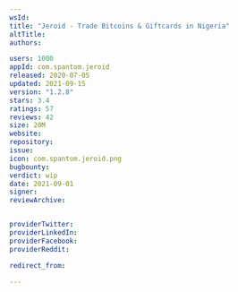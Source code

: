 ```yaml
---
wsId: 
title: "Jeroid - Trade Bitcoins & Giftcards in Nigeria"
altTitle: 
authors:

users: 1000
appId: com.spantom.jeroid
released: 2020-07-05
updated: 2021-09-15
version: "1.2.8"
stars: 3.4
ratings: 57
reviews: 42
size: 20M
website: 
repository: 
issue: 
icon: com.spantom.jeroid.png
bugbounty: 
verdict: wip
date: 2021-09-01
signer: 
reviewArchive:


providerTwitter: 
providerLinkedIn: 
providerFacebook: 
providerReddit: 

redirect_from:

---
```



